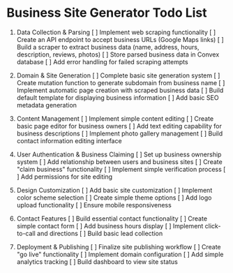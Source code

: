 # Business Site Generator Todo List

1. Data Collection & Parsing
   [ ] Implement web scraping functionality
   [ ] Create an API endpoint to accept business URLs (Google Maps links)
   [ ] Build a scraper to extract business data (name, address, hours, description, reviews, photos)
   [ ] Store parsed business data in Convex database
   [ ] Add error handling for failed scraping attempts

2. Domain & Site Generation
   [ ] Complete basic site generation system
   [ ] Create mutation function to generate subdomain from business name
   [ ] Implement automatic page creation with scraped business data
   [ ] Build default template for displaying business information
   [ ] Add basic SEO metadata generation

3. Content Management
   [ ] Implement simple content editing
   [ ] Create basic page editor for business owners
   [ ] Add text editing capability for business descriptions
   [ ] Implement photo gallery management
   [ ] Build contact information editing interface

4. User Authentication & Business Claiming
   [ ] Set up business ownership system
   [ ] Add relationship between users and business sites
   [ ] Create "claim business" functionality
   [ ] Implement simple verification process
   [ ] Add permissions for site editing

5. Design Customization
   [ ] Add basic site customization
   [ ] Implement color scheme selection
   [ ] Create simple theme options
   [ ] Add logo upload functionality
   [ ] Ensure mobile responsiveness

6. Contact Features
   [ ] Build essential contact functionality
   [ ] Create simple contact form
   [ ] Add business hours display
   [ ] Implement click-to-call and directions
   [ ] Build basic lead collection

7. Deployment & Publishing
   [ ] Finalize site publishing workflow
   [ ] Create "go live" functionality
   [ ] Implement domain configuration
   [ ] Add simple analytics tracking
   [ ] Build dashboard to view site status
